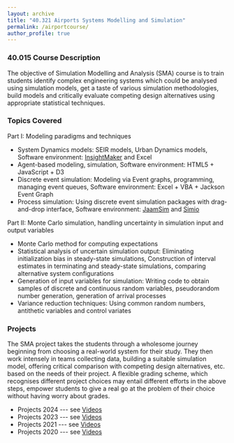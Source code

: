 ```yaml
---
layout: archive
title: "40.321 Airports Systems Modelling and Simulation"
permalink: /airportcourse/
author_profile: true
---
```


<h3>40.015 Course Description</h3>

The objective of Simulation Modelling and Analysis (SMA) course is to train students identify complex engineering systems which could be analysed using simulation models, get a taste of various simulation methodologies, build models and critically evaluate competing design alternatives using appropriate statistical techniques.

<h3>Topics Covered</h3>

Part I: Modeling paradigms and techniques 
- System Dynamics models: SEIR models, Urban Dynamics models, Software environment: [InsightMaker](https://insightmaker.com/) and Excel
- Agent-based modeling, simulation, Software environment: HTML5 + JavaScript + D3
- Discrete event simulation: Modeling via Event graphs, programming, managing event queues, Software environment: Excel + VBA + Jackson Event Graph
- Process simulation: Using discrete event simulation packages with drag-and-drop interface, Software environment: [JaamSim](https://jaamsim.com/) and [Simio](https://www.simio.com/)

Part II: Monte Carlo simulation, handling uncertainty in simulation input and output variables
- Monte Carlo method for computing expectations
- Statistical analysis of uncertain simulation output: Eliminating initialization bias in steady-state simulations, Construction of interval estimates in terminating and steady-state simulations, comparing alternative system configurations
- Generation of input variables for simulation: Writing code to obtain samples of discrete and continuous random variables, pseudorandom number generation, generation of arrival processes
- Variance reduction techniques: Using common random numbers, antithetic variables and control variates

<h3>Projects</h3>

The SMA project takes the students through a wholesome journey beginning from choosing a real-world system for their study. They then work intensely in teams collecting data, building a suitable simulation model, offering critical comparison with competing design alternatives, etc. based on the needs of their project. A flexible grading scheme, which recognises different project choices may entail different efforts in the above steps, empower students to give a real go at the problem of their choice without having worry about grades. 

- Projects 2024 --- see [Videos](https://esd.sutd.edu.sg/40-015-simulation-modelling-and-analysis-projects-spring-2024/)
- Projects 2023 --- see [Videos](https://esd.sutd.edu.sg/40-015-simulation-modelling-and-analysis-projects-spring-2023/)
- Projects 2021 --- see [Videos](https://esd.sutd.edu.sg/40-015-simulation-modelling-and-analysis-projects-fall-2021/)
- Projects 2020 --- see [Videos](https://esd.sutd.edu.sg/simulation-modelling-and-analysis-course-project-showcase-2020/40-015-simulation-modelling-and-analysis-projects-fall-2020/) 
